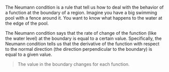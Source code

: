 The Neumann condition is a rule that tell us how to deal with the behavior of a function at the boundary of a region. Imagine you have a big swimming pool with a fence around it. You want to know what happens to the water at the edge of the pool.

The Neumann condition says that the rate of change of the function (like the water level) at the boundary is equal to a certain value. Specifically, the Neumann condition tells us that the derivative of the function with respect to the normal direction (the direction perpendicular to the boundary) is equal to a given value.

> The value in the boundary changes for each function.
